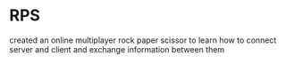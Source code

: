 # RPS
created an online multiplayer rock paper scissor to learn how to connect server and client and exchange information between them
